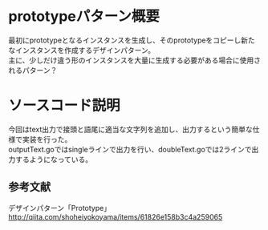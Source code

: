 # prototypeパターン概要
最初にprototypeとなるインスタンスを生成し、そのprototypeをコピーし新たなインスタンスを作成するデザインパターン。  
主に、少しだけ違う形のインスタンスを大量に生成する必要がある場合に使用されるパターン？  

# ソースコード説明
今回はtext出力で接頭と語尾に適当な文字列を追加し、出力するという簡単な仕様で実装を行った。  
outputText.goではsingleラインで出力を行い、doubleText.goでは2ラインで出力するようになっている。  

## 参考文献
デザインパターン「Prototype」  
http://qiita.com/shoheiyokoyama/items/61826e158b3c4a259065
